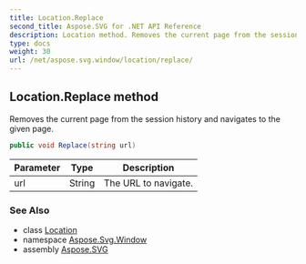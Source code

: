 ```yaml
---
title: Location.Replace
second_title: Aspose.SVG for .NET API Reference
description: Location method. Removes the current page from the session history and navigates to the given page
type: docs
weight: 30
url: /net/aspose.svg.window/location/replace/
---
```

## Location.Replace method

Removes the current page from the session history and navigates to the given page.

```csharp
public void Replace(string url)
```

| Parameter | Type | Description |
| --- | --- | --- |
| url | String | The URL to navigate. |

### See Also

* class [Location](../)
* namespace [Aspose.Svg.Window](../../../aspose.svg.window/)
* assembly [Aspose.SVG](../../../)
